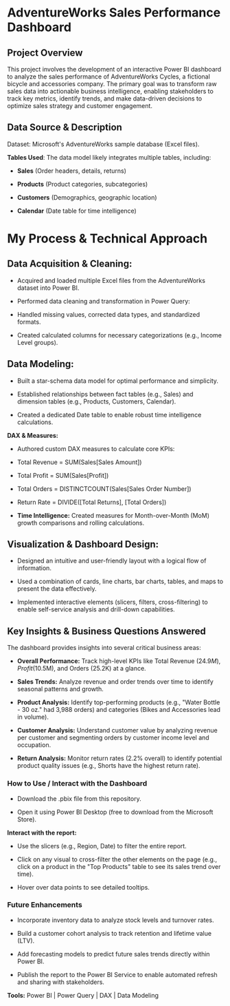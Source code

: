 # AdventureWorks Sales Performance Dashboard

## **Project Overview**
This project involves the development of an interactive Power BI dashboard to analyze the sales performance of AdventureWorks Cycles, a fictional bicycle and accessories company. The primary goal was to transform raw sales data into actionable business intelligence, enabling stakeholders to track key metrics, identify trends, and make data-driven decisions to optimize sales strategy and customer engagement.

 ## Data Source & Description
Dataset: Microsoft's AdventureWorks sample database (Excel files).

 **Tables Used**: The data model likely integrates multiple tables, including:

* **Sales** (Order headers, details, returns)

* **Products** (Product categories, subcategories)

* **Customers** (Demographics, geographic location)

* **Calendar** (Date table for time intelligence)

# My Process & Technical Approach

## Data Acquisition & Cleaning:

* Acquired and loaded multiple Excel files from the AdventureWorks dataset into Power BI.

* Performed data cleaning and transformation in Power Query:

* Handled missing values, corrected data types, and standardized formats.

* Created calculated columns for necessary categorizations (e.g., Income Level groups).

## **Data Modeling:**

* Built a star-schema data model for optimal performance and simplicity.

* Established relationships between fact tables (e.g., Sales) and dimension tables (e.g., Products, Customers, Calendar).

* Created a dedicated Date table to enable robust time intelligence calculations.

**DAX & Measures:**

* Authored custom DAX measures to calculate core KPIs:

* Total Revenue = SUM(Sales[Sales Amount])

* Total Profit = SUM(Sales[Profit])

* Total Orders = DISTINCTCOUNT(Sales[Sales Order Number])

* Return Rate = DIVIDE([Total Returns], [Total Orders])

* **Time Intelligence:** Created measures for Month-over-Month (MoM) growth comparisons and rolling calculations.

## Visualization & Dashboard Design:

* Designed an intuitive and user-friendly layout with a logical flow of information.

* Used a combination of cards, line charts, bar charts, tables, and maps to present the data effectively.

* Implemented interactive elements (slicers, filters, cross-filtering) to enable self-service analysis and drill-down capabilities.

## Key Insights & Business Questions Answered

The dashboard provides insights into several critical business areas:

* **Overall Performance:** Track high-level KPIs like Total Revenue ($24.9M), Profit ($10.5M), and Orders (25.2K) at a glance.

* **Sales Trends:** Analyze revenue and order trends over time to identify seasonal patterns and growth.

* **Product Analysis:** Identify top-performing products (e.g., "Water Bottle - 30 oz." had 3,988 orders) and categories (Bikes and Accessories lead in volume).

* **Customer Analysis:** Understand customer value by analyzing revenue per customer and segmenting orders by customer income level and occupation.

* **Return Analysis:** Monitor return rates (2.2% overall) to identify potential product quality issues (e.g., Shorts have the highest return rate).

### How to Use / Interact with the Dashboard

* Download the .pbix file from this repository.

* Open it using Power BI Desktop (free to download from the Microsoft Store).

**Interact with the report:**

* Use the slicers (e.g., Region, Date) to filter the entire report.

* Click on any visual to cross-filter the other elements on the page (e.g., click on a product in the "Top Products" table to see its sales trend over time).

* Hover over data points to see detailed tooltips.

### **Future Enhancements**

* Incorporate inventory data to analyze stock levels and turnover rates.

* Build a customer cohort analysis to track retention and lifetime value (LTV).

* Add forecasting models to predict future sales trends directly within Power BI.

* Publish the report to the Power BI Service to enable automated refresh and sharing with stakeholders.

**Tools:** Power BI | Power Query | DAX | Data Modeling
